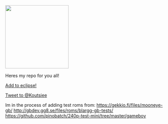
<img src="https://koutsie.l1nux.fun/repo/repologo.png" width="200" height="200" />

Heres my repo for you all!<br>

[Add to eclipse!](https://eclipseemu.me/play/?q=repo&url=https://koutsie.l1nux.fun/repo/repo.json)

[Tweet to @Koutsiee](https://twitter.com/intent/tweet?screen_name=Koutsiee&ref_src=twsrc%5Etfw)




Im in the process of adding test roms from:
https://gekkio.fi/files/mooneye-gb/
http://gbdev.gg8.se/files/roms/blargg-gb-tests/
https://github.com/pinobatch/240p-test-mini/tree/master/gameboy

